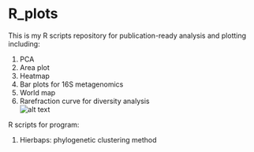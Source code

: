 # R_plots

This is my R scripts repository for publication-ready analysis and plotting including:

1. PCA
2. Area plot
3. Heatmap
4. Bar plots for 16S metagenomics
5. World map
6. Rarefraction curve for diversity analysis <br>
![alt text](https://github.com/raymondkiu/R_scripts/blob/master/rarecurve.png)




R scripts for program:
1. Hierbaps: phylogenetic clustering method
